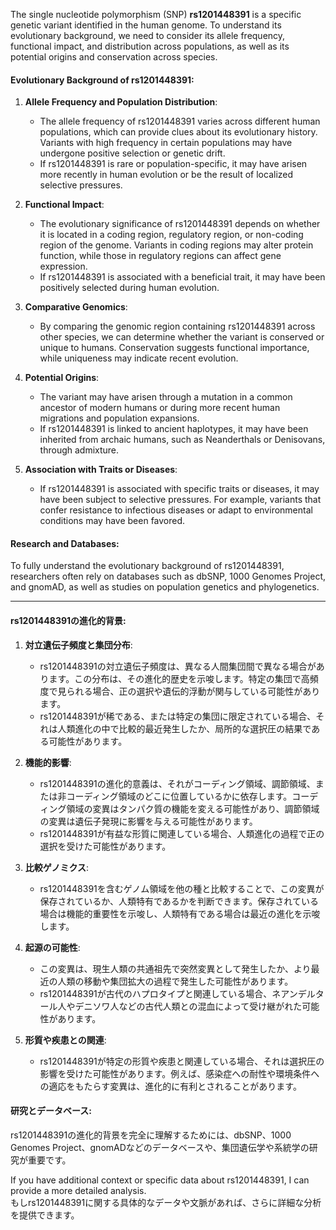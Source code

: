 The single nucleotide polymorphism (SNP) **rs1201448391** is a specific genetic variant identified in the human genome. To understand its evolutionary background, we need to consider its allele frequency, functional impact, and distribution across populations, as well as its potential origins and conservation across species.

#### Evolutionary Background of rs1201448391:
1. **Allele Frequency and Population Distribution**:
   - The allele frequency of rs1201448391 varies across different human populations, which can provide clues about its evolutionary history. Variants with high frequency in certain populations may have undergone positive selection or genetic drift.
   - If rs1201448391 is rare or population-specific, it may have arisen more recently in human evolution or be the result of localized selective pressures.

2. **Functional Impact**:
   - The evolutionary significance of rs1201448391 depends on whether it is located in a coding region, regulatory region, or non-coding region of the genome. Variants in coding regions may alter protein function, while those in regulatory regions can affect gene expression.
   - If rs1201448391 is associated with a beneficial trait, it may have been positively selected during human evolution.

3. **Comparative Genomics**:
   - By comparing the genomic region containing rs1201448391 across other species, we can determine whether the variant is conserved or unique to humans. Conservation suggests functional importance, while uniqueness may indicate recent evolution.

4. **Potential Origins**:
   - The variant may have arisen through a mutation in a common ancestor of modern humans or during more recent human migrations and population expansions.
   - If rs1201448391 is linked to ancient haplotypes, it may have been inherited from archaic humans, such as Neanderthals or Denisovans, through admixture.

5. **Association with Traits or Diseases**:
   - If rs1201448391 is associated with specific traits or diseases, it may have been subject to selective pressures. For example, variants that confer resistance to infectious diseases or adapt to environmental conditions may have been favored.

#### Research and Databases:
To fully understand the evolutionary background of rs1201448391, researchers often rely on databases such as dbSNP, 1000 Genomes Project, and gnomAD, as well as studies on population genetics and phylogenetics.

---

#### rs1201448391の進化的背景:
1. **対立遺伝子頻度と集団分布**:
   - rs1201448391の対立遺伝子頻度は、異なる人間集団間で異なる場合があります。この分布は、その進化的歴史を示唆します。特定の集団で高頻度で見られる場合、正の選択や遺伝的浮動が関与している可能性があります。
   - rs1201448391が稀である、または特定の集団に限定されている場合、それは人類進化の中で比較的最近発生したか、局所的な選択圧の結果である可能性があります。

2. **機能的影響**:
   - rs1201448391の進化的意義は、それがコーディング領域、調節領域、または非コーディング領域のどこに位置しているかに依存します。コーディング領域の変異はタンパク質の機能を変える可能性があり、調節領域の変異は遺伝子発現に影響を与える可能性があります。
   - rs1201448391が有益な形質に関連している場合、人類進化の過程で正の選択を受けた可能性があります。

3. **比較ゲノミクス**:
   - rs1201448391を含むゲノム領域を他の種と比較することで、この変異が保存されているか、人類特有であるかを判断できます。保存されている場合は機能的重要性を示唆し、人類特有である場合は最近の進化を示唆します。

4. **起源の可能性**:
   - この変異は、現生人類の共通祖先で突然変異として発生したか、より最近の人類の移動や集団拡大の過程で発生した可能性があります。
   - rs1201448391が古代のハプロタイプと関連している場合、ネアンデルタール人やデニソワ人などの古代人類との混血によって受け継がれた可能性があります。

5. **形質や疾患との関連**:
   - rs1201448391が特定の形質や疾患と関連している場合、それは選択圧の影響を受けた可能性があります。例えば、感染症への耐性や環境条件への適応をもたらす変異は、進化的に有利とされることがあります。

#### 研究とデータベース:
rs1201448391の進化的背景を完全に理解するためには、dbSNP、1000 Genomes Project、gnomADなどのデータベースや、集団遺伝学や系統学の研究が重要です。

If you have additional context or specific data about rs1201448391, I can provide a more detailed analysis.  
もしrs1201448391に関する具体的なデータや文脈があれば、さらに詳細な分析を提供できます。